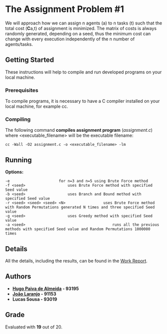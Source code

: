 
# The Assignment Problem #1

We will approach how we can assign n agents (a) to n tasks (t) such that the total cost (**C**a,t) of assignment is minimized. The matrix of costs is always randomly generated, depending on a seed, thus the minimum cost can change with every execution independently of the n number of agents/tasks.

##  Getting Started
These instructions will help to compile and run developed programs on your local machine.

### Prerequisites
To compile programs, it is necessary to have a C compiler installed on your local machine, for example cc. 

### Compiling
The following command **compiles assignment program** (*assignment.c*) where <executable_filename>  will be the executable filename: 

```
cc -Wall -O2 assignment.c -o <executable_filename> -lm
```

## Running

**Options:**
```
-e				  		for n=3 and n=5 using Brute Force method
-f <seed>					uses Brute Force method with specified Seed value
-b <seed>					uses Branch and Bound method with specified Seed value
-r <seed> <seed> <seed> <N>	                uses Brute Force method with Random Permutations generated N times and three specified Seed value
-g <seed> 					uses Greedy method with specified Seed value
-a <seed>                                       runs all the previous methods with specified Seed value and Random Permutations 1000000 times
```
## Details
All the details, including the results, can be found in the [Work Report](/relatorio/AED_Report.pdf).

## Authors

 - **[Hugo Paiva de Almeida](https://github.com/hugofpaiva) - 93195**
 - **[João Laranjo](https://github.com/joaolaranjo) - 91153**
 - **Lucas Sousa - 93019**
 
  ## Grade
Evaluated with **19** out of 20.

